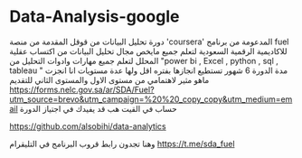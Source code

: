 # Data-Analysis-google
دورة تحليل البيانات من قوقل المقدمة من منصة 'coursera' المدعومة من برنامج fuel للاكاديمية الرقمية السعودية  لتعلم جميع مايخص مجال تحليل البيانات 
من اكتساب عقلية المحلل لتعلم جميع مهارات وادوات التحليل من "power bi , Excel , python , sql , tableau " 
مدة الدورة 6 شهور تستطيع انجازها بفتره اقل ولها عدة مستويات انا انجزت ماهو مثير لاهتمامي من مستوى الاول والمستوى الثاني
للتقديم 
https://forms.nelc.gov.sa/ar/SDA/Fuel?utm_source=brevo&utm_campaign=%20%20_copy_copy&utm_medium=email
حساب في القيت هب قد يفيدك في اجتياز الدورة 



https://github.com/alsobihi/data-analytics

وهنا تجدون رابط قروب البرنامج في التليقرام 
https://t.me/sda_fuel
